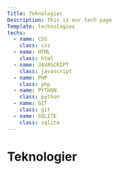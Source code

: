 ```yaml
---
Title: Teknologier
Description: This is our tech page
Template: technologies
techs:
  - name: CSS
    class: css
  - name: HTML
    class: html
  - name: JAVASCRIPT
    class: javascript
  - name: PHP
    class: php
  - name: PYTHON
    class: python
  - name: GIT
    class: git
  - name: SQLITE
    class: sqlite
---
```


# Teknologier
